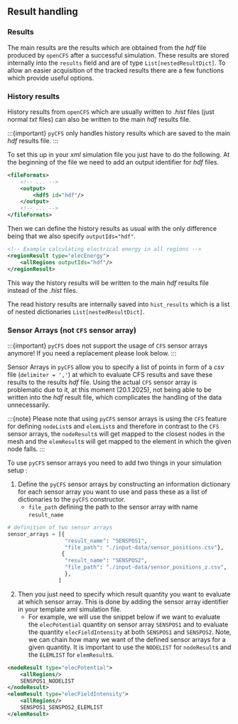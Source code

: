 ## Result handling

### Results

The main results are the results which are obtained from the *hdf* file produced by `openCFS` after a successful simulation. These results are stored internally into the `results` field and are of type `List[nestedResultDict]`. To allow an easier acquisition of the tracked results there are a few functions which provide useful options. 

### History results

History results from `openCFS` which are usually written to *.hist* files (just normal *txt* files) can also be written to the main *hdf* results file. 

:::{important}
`pyCFS` only handles history results which are saved to the main *hdf* results file.
:::

To set this up in your *xml* simulation file you just have to do the following. At the beginning of the file we need to add an output identifier for *hdf* files. 

```xml
<fileFormats>
    <!-- ... -->
    <output>
        <hdf5 id="hdf"/>
    </output>
    <!-- ... -->
</fileFormats>
```

Then we can define the history results as usual with the only difference being that we also specify `outputIds="hdf"`. 

```xml
<!-- Example calculating electrical energy in all regions -->
<regionResult type="elecEnergy">
    <allRegions outputIds="hdf"/>
</regionResult>
```

This way the history results will be written to the main *hdf* results file instead of the *.hist* files. 

The read history results are internally saved into `hist_results` which is a list of nested dictionaries `List[nestedResultDict]`.

### Sensor Arrays (not `CFS` sensor array)

:::{important}
`pyCFS` does not support the usage of `CFS` sensor arrays anymore! If you need a replacement please look below.
:::

Sensor Arrays in `pyCFS` allow you to specify a list of points in form of a *csv* file (`delimiter = ','`) at which to evaluate CFS results and save these results to the results *hdf* file. Using the actual `CFS` sensor array is problematic due to it, at 
this moment (20.1.2025), not being able to be written into the *hdf* result file, which complicates the handling of the data unnecessarily. 

:::{note}
Please note that using `pyCFS` sensor arrays is using the `CFS` feature for defining `nodeList`s and `elemList`s and therefore in contrast to the `CFS` sensor arrays, the `nodeResult`s will get mapped to the closest nodes in the mesh and the `elemResult`s will get mapped to the element in which the given node falls.
:::

To use `pyCFS` sensor arrays you need to add two things in your simulation setup : 
1. Define the `pyCFS` sensor arrays by constructing an information dictionary for each sensor array you want to use and pass these as a list of dictionaries to the `pyCFS` constructor.
    - `file_path` defining the path to the sensor array with name `result_name`
```python
# definition of two sensor arrays 
sensor_arrays = [{
                  "result_name": "SENSPOS1",
                  "file_path": "./input-data/sensor_positions.csv"}, 
                 {
                  "result_name": "SENSPOS2",
                  "file_path": "./input-data/sensor_positions_z.csv", 
                  },
                ]
```
2. Then you just need to specify which result quantity you want to evaluate at which sensor array. This is done by adding the sensor array identifier in your template *xml* simulation file. 
    - For example, we will use the snippet below if we want to evaluate the `elecPotential` quantity on sensor array `SENSPOS1` and to evaluate the quantity `elecFieldIntensity` at both `SENSPOS1` and `SENSPOS2`. Note, we can chain how many we want of the defined sensor arrays for a given quantity. It is important to use the `NODELIST` for `nodeResult`s and the `ELEMLIST` for `elemResult`s.
```xml
<nodeResult type="elecPotential">
    <allRegions/>
    SENSPOS1_NODELIST
</nodeResult>
<elemResult type="elecFieldIntensity">
    <allRegions/>
    SENSPOS1_SENSPOS2_ELEMLIST
</elemResult>
```  